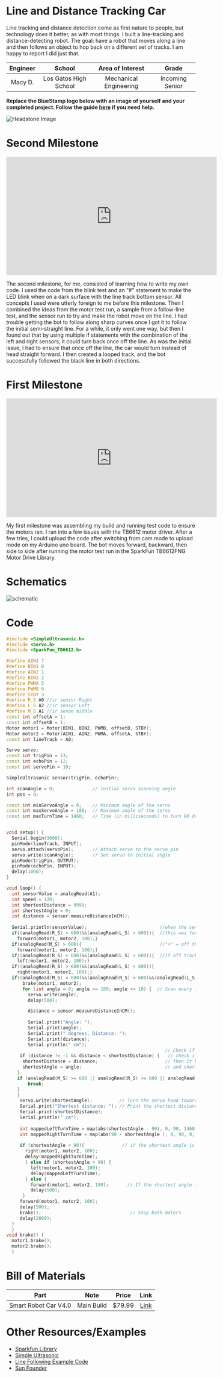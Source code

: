 # Line and Distance Tracking Car
Line tracking and distance detection come as first nature to people, but technology does it better, as with most things. I built a line-tracking and distance-detecting robot. The goal: have a robot that moves along a line and then follows an object to hop back on a different set of tracks. I am happy to report I did just that.

| **Engineer** | **School** | **Area of Interest** | **Grade** |
|:--:|:--:|:--:|:--:|
| Macy D. | Los Gatos High School | Mechanical Engineering | Incoming Senior

**Replace the BlueStamp logo below with an image of yourself and your completed project. Follow the guide [here](https://tomcam.github.io/least-github-pages/adding-images-github-pages-site.html) if you need help.**

![Headstone Image](logo.svg)
  
<!--- # Final Milestone 

**Don't forget to replace the text below with the embedding for your milestone video. Go to Youtube, click Share -> Embed, and copy and paste the code to replace what's below.**

<iframe width="560" height="315" src="https://www.youtube.com/embed/F7M7imOVGug" title="YouTube video player" frameborder="0" allow="accelerometer; autoplay; clipboard-write; encrypted-media; gyroscope; picture-in-picture; web-share" allowfullscreen></iframe>

 For your final milestone, explain the outcome of your project. Key details to include are:
- What you've accomplished since your previous milestone
- What your biggest challenges and triumphs were at BSE
- A summary of key topics you learned about
- What you hope to learn in the future after everything you've learned at BSE --->



# Second Milestone

<iframe width="560" height="315" src="https://www.youtube.com/embed/a9T-wzgI77I" title="YouTube video player" frameborder="0" allow="accelerometer; autoplay; clipboard-write; encrypted-media; gyroscope; picture-in-picture; web-share" allowfullscreen></iframe>

The second milestone, for me, consisted of learning how to write my own code. I used the code from the blink test and an "if" statement to make the LED blink when on a dark surface with the line track bottom sensor. All concepts I used were utterly foreign to me before this milestone. Then I combined the ideas from the motor test run, a sample from a follow-line test, and the sensor run to try and make the robot move on the line. I had trouble getting the bot to follow along sharp curves once I got it to follow the initial semi-straight line. For a while, it only went one way, but then I found out that by using multiple if statements with the combination of the left and right sensors, it could turn back once off the line. As was the initial issue, I had to ensure that once off the line, the car would turn instead of head straight forward. I then created a looped track, and the bot successfully followed the black line in both directions. 


# First Milestone

<iframe width="560" height="315" src="https://www.youtube.com/embed/dDlCzctv_jg" title="YouTube video player" frameborder="0" allow="accelerometer; autoplay; clipboard-write; encrypted-media; gyroscope; picture-in-picture; web-share" allowfullscreen></iframe>

My first milestone was assembling my build and running test code to ensure the motors ran. I ran into a few issues with the TB6612 motor driver. After a few tries, I could upload the code after switching from cam mode to upload mode on my Arduino uno board. The bot moves forward, backward, then side to side after running the motor test run in the SparkFun TB6612FNG Motor Drive Library. 

# Schematics
![schematic](c5ac3a48c4a824be39e2d683777e2702cf66a7aa_2_690x395.png)

# Code

```c++
#include <SimpleUltrasonic.h>
#include <Servo.h>
#include <SparkFun_TB6612.h>

#define AIN1 7
#define BIN1 8
#define AIN2 1
#define BIN2 2
#define PWMA 5
#define PWMB 6
#define STBY 3
#define R_S A0 //ir sensor Right
#define L_S A2 //ir sensor Left
#define M_S A1 //ir senoe middle
const int offsetA = 1;
const int offsetB = 1;
Motor motor1 = Motor(BIN1, BIN2, PWMB, offsetB, STBY);
Motor motor2 = Motor(AIN1, AIN2, PWMA, offsetA, STBY);
const int lineTrack = A0;

Servo servo;    
const int trigPin = 13;
const int echoPin = 12;  
const int servoPin = 10;

SimpleUltrasonic sensor(trigPin, echoPin);

int scanAngle = 0;              // Initial servo scanning angle
int pos = 0;

const int minServoAngle = 0;    // Minimum angle of the servo
const int maxServoAngle = 180;  // Maximum angle of the servo
const int maxTurnTime = 1460;   // Time (in milliseconds) to turn 90 degrees


void setup() {
  Serial.begin(9600);
  pinMode(lineTrack, INPUT);
  servo.attach(servoPin);       // Attach servo to the servo pin
  servo.write(scanAngle);       // Set servo to initial angle
  pinMode(trigPin, OUTPUT);
  pinMode(echoPin, INPUT);
  delay(1000);
}

void loop() {                         
  int sensorValue = analogRead(A1);
  int speed = 120;     
  int shortestDistance = 9999;
  int shortestAngle = 0;
  int distance = sensor.measureDistanceInCM();
  
  Serial.println(sensorValue);                           //when the sensor output is above 600 then it is on the line
  if((analogRead(R_S) > 600)&&(analogRead(L_S) > 600)){  //this was for when the track was wide enough to reach both sides, not always in use
    forward(motor1, motor2, 100);}
  if(analogRead(M_S) > 600){                             //"<" = off the line, ">" = on the line
    forward(motor1, motor2, 100);}                                                                              
  if((analogRead(R_S) < 600)&&(analogRead(L_S) > 600)){  //if off track on the right it will trun twards the left
    left(motor1, motor2, 100);}
  if((analogRead(R_S) > 600)&&(analogRead(L_S) < 600)){
    right(motor1, motor2, 100);}
  if((analogRead(M_S) < 600)&&(analogRead(R_S) < 600)&&(analogRead(L_S) < 600)){    //just in case it gets off track
      brake(motor1, motor2);
      for (int angle = 0; angle <= 180; angle += 10) {  // Scan every 10 degrees withing 180 degrees
        servo.write(angle);
        delay(500); 

        distance = sensor.measureDistanceInCM();
     
        Serial.print("Angle: ");
        Serial.print(angle);
        Serial.print(" degrees, Distance: ");
        Serial.print(distance);
        Serial.println(" cm");
                                                           // Check if this distance is shorter than the previous shortest distance
     if (distance != -1 && distance < shortestDistance) {   // check if -1, becuase that is an invalid reading, will not include as shortest
      shortestDistance = distance;                         // then it becomes shortest distance 
      shortestAngle = angle;                               // and shortest angle
    }    
    if (analogRead(M_S) >= 600 || analogRead(R_S) >= 600 || analogRead(L_S) >= 600) {
        break;
    }
    }
     servo.write(shortestAngle);          // Turn the servo head towards the shortest distance, defined above
     Serial.print("Shortest distance: "); // Print the shortest distance
     Serial.print(shortestDistance);
     Serial.println(" cm");
    
     int mappedLeftTurnTime = map(abs(shortestAngle - 90), 0, 90, 1460, 0);
     int mappedRightTurnTime = map(abs(90 - shortestAngle ), 0, 90, 0, 1460);
    
     if (shortestAngle < 90){              // if the shortest angle is < 90 then it will turn towards the right 
       right(motor1, motor2, 100);
       delay(mappedRightTurnTime);
       } else if (shortestAngle > 90) {
         left(motor1, motor2, 100);
         delay(mappedLeftTurnTime);
       } else {
         forward(motor1, motor2, 100);       // If the shortest angle is exactly 90 degrees, go straight
         delay(500);
      }                                   
     forward(motor1, motor2, 100);
     delay(500);
     brake();                                 // Stop both motors
     delay(2000);                           
  }
  } 
void brake() {
  motor1.brake();
  motor2.brake();
  }  
```

# Bill of Materials 

| **Part** | **Note** | **Price** | **Link** |
|:--:|:--:|:--:|:--:|
| Smart Robot Car V4.0 | Main Build | $79.99 | <a href="https://www.amazon.com/ELEGOO-Tracking-Ultrasonic-Intelligent-Educational/dp/B07KPZ8RSZ"> Link </a> |

# Other Resources/Examples
- [Sparkfun Library](https://github.com/sparkfun/SparkFun_TB6612FNG_Arduino_Library)
- [Simple Ultrasonic](https://github.com/gamegine/HCSR04-ultrasonic-sensor-lib)
- [Line Following Example Code](https://circuitdigest.com/microcontroller-projects/arduino-uno-line-follower-robot)
- [Sun Founder](https://docs.sunfounder.com/projects/sensorkit-v2-arduino/en/latest/lesson_35.html)
